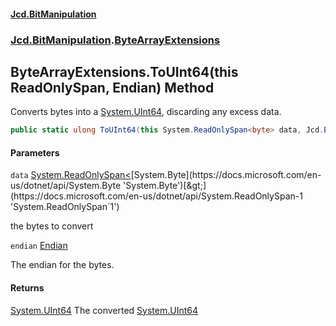#### [Jcd.BitManipulation](index.md 'index')
### [Jcd.BitManipulation](Jcd.BitManipulation.md 'Jcd.BitManipulation').[ByteArrayExtensions](Jcd.BitManipulation.ByteArrayExtensions.md 'Jcd.BitManipulation.ByteArrayExtensions')

## ByteArrayExtensions.ToUInt64(this ReadOnlySpan<byte>, Endian) Method

Converts bytes into a [System.UInt64](https://docs.microsoft.com/en-us/dotnet/api/System.UInt64 'System.UInt64'), discarding any excess data.

```csharp
public static ulong ToUInt64(this System.ReadOnlySpan<byte> data, Jcd.BitManipulation.Endian endian=Jcd.BitManipulation.Endian.Little);
```
#### Parameters

<a name='Jcd.BitManipulation.ByteArrayExtensions.ToUInt64(thisSystem.ReadOnlySpan_byte_,Jcd.BitManipulation.Endian).data'></a>

`data` [System.ReadOnlySpan&lt;](https://docs.microsoft.com/en-us/dotnet/api/System.ReadOnlySpan-1 'System.ReadOnlySpan`1')[System.Byte](https://docs.microsoft.com/en-us/dotnet/api/System.Byte 'System.Byte')[&gt;](https://docs.microsoft.com/en-us/dotnet/api/System.ReadOnlySpan-1 'System.ReadOnlySpan`1')

the bytes to convert

<a name='Jcd.BitManipulation.ByteArrayExtensions.ToUInt64(thisSystem.ReadOnlySpan_byte_,Jcd.BitManipulation.Endian).endian'></a>

`endian` [Endian](Jcd.BitManipulation.Endian.md 'Jcd.BitManipulation.Endian')

The endian for the bytes.

#### Returns

[System.UInt64](https://docs.microsoft.com/en-us/dotnet/api/System.UInt64 'System.UInt64')
The converted [System.UInt64](https://docs.microsoft.com/en-us/dotnet/api/System.UInt64 'System.UInt64')